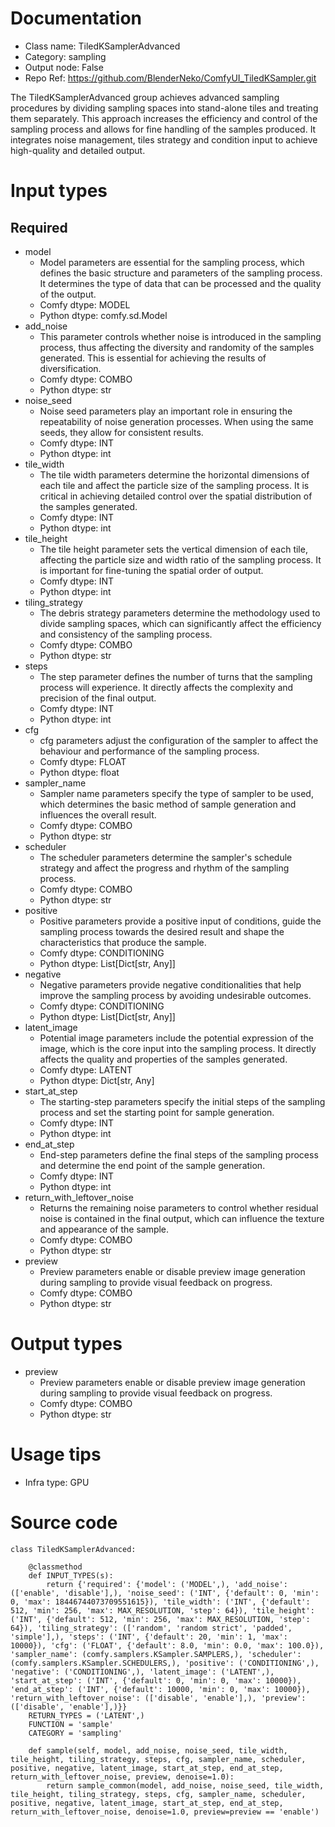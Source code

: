 # Documentation
- Class name: TiledKSamplerAdvanced
- Category: sampling
- Output node: False
- Repo Ref: https://github.com/BlenderNeko/ComfyUI_TiledKSampler.git

The TiledKSamplerAdvanced group achieves advanced sampling procedures by dividing sampling spaces into stand-alone tiles and treating them separately. This approach increases the efficiency and control of the sampling process and allows for fine handling of the samples produced. It integrates noise management, tiles strategy and condition input to achieve high-quality and detailed output.

# Input types
## Required
- model
    - Model parameters are essential for the sampling process, which defines the basic structure and parameters of the sampling process. It determines the type of data that can be processed and the quality of the output.
    - Comfy dtype: MODEL
    - Python dtype: comfy.sd.Model
- add_noise
    - This parameter controls whether noise is introduced in the sampling process, thus affecting the diversity and randomity of the samples generated. This is essential for achieving the results of diversification.
    - Comfy dtype: COMBO
    - Python dtype: str
- noise_seed
    - Noise seed parameters play an important role in ensuring the repeatability of noise generation processes. When using the same seeds, they allow for consistent results.
    - Comfy dtype: INT
    - Python dtype: int
- tile_width
    - The tile width parameters determine the horizontal dimensions of each tile and affect the particle size of the sampling process. It is critical in achieving detailed control over the spatial distribution of the samples generated.
    - Comfy dtype: INT
    - Python dtype: int
- tile_height
    - The tile height parameter sets the vertical dimension of each tile, affecting the particle size and width ratio of the sampling process. It is important for fine-tuning the spatial order of output.
    - Comfy dtype: INT
    - Python dtype: int
- tiling_strategy
    - The debris strategy parameters determine the methodology used to divide sampling spaces, which can significantly affect the efficiency and consistency of the sampling process.
    - Comfy dtype: COMBO
    - Python dtype: str
- steps
    - The step parameter defines the number of turns that the sampling process will experience. It directly affects the complexity and precision of the final output.
    - Comfy dtype: INT
    - Python dtype: int
- cfg
    - cfg parameters adjust the configuration of the sampler to affect the behaviour and performance of the sampling process.
    - Comfy dtype: FLOAT
    - Python dtype: float
- sampler_name
    - Sampler name parameters specify the type of sampler to be used, which determines the basic method of sample generation and influences the overall result.
    - Comfy dtype: COMBO
    - Python dtype: str
- scheduler
    - The scheduler parameters determine the sampler's schedule strategy and affect the progress and rhythm of the sampling process.
    - Comfy dtype: COMBO
    - Python dtype: str
- positive
    - Positive parameters provide a positive input of conditions, guide the sampling process towards the desired result and shape the characteristics that produce the sample.
    - Comfy dtype: CONDITIONING
    - Python dtype: List[Dict[str, Any]]
- negative
    - Negative parameters provide negative conditionalities that help improve the sampling process by avoiding undesirable outcomes.
    - Comfy dtype: CONDITIONING
    - Python dtype: List[Dict[str, Any]]
- latent_image
    - Potential image parameters include the potential expression of the image, which is the core input into the sampling process. It directly affects the quality and properties of the samples generated.
    - Comfy dtype: LATENT
    - Python dtype: Dict[str, Any]
- start_at_step
    - The starting-step parameters specify the initial steps of the sampling process and set the starting point for sample generation.
    - Comfy dtype: INT
    - Python dtype: int
- end_at_step
    - End-step parameters define the final steps of the sampling process and determine the end point of the sample generation.
    - Comfy dtype: INT
    - Python dtype: int
- return_with_leftover_noise
    - Returns the remaining noise parameters to control whether residual noise is contained in the final output, which can influence the texture and appearance of the sample.
    - Comfy dtype: COMBO
    - Python dtype: str
- preview
    - Preview parameters enable or disable preview image generation during sampling to provide visual feedback on progress.
    - Comfy dtype: COMBO
    - Python dtype: str

# Output types
- preview
    - Preview parameters enable or disable preview image generation during sampling to provide visual feedback on progress.
    - Comfy dtype: COMBO
    - Python dtype: str

# Usage tips
- Infra type: GPU

# Source code
```
class TiledKSamplerAdvanced:

    @classmethod
    def INPUT_TYPES(s):
        return {'required': {'model': ('MODEL',), 'add_noise': (['enable', 'disable'],), 'noise_seed': ('INT', {'default': 0, 'min': 0, 'max': 18446744073709551615}), 'tile_width': ('INT', {'default': 512, 'min': 256, 'max': MAX_RESOLUTION, 'step': 64}), 'tile_height': ('INT', {'default': 512, 'min': 256, 'max': MAX_RESOLUTION, 'step': 64}), 'tiling_strategy': (['random', 'random strict', 'padded', 'simple'],), 'steps': ('INT', {'default': 20, 'min': 1, 'max': 10000}), 'cfg': ('FLOAT', {'default': 8.0, 'min': 0.0, 'max': 100.0}), 'sampler_name': (comfy.samplers.KSampler.SAMPLERS,), 'scheduler': (comfy.samplers.KSampler.SCHEDULERS,), 'positive': ('CONDITIONING',), 'negative': ('CONDITIONING',), 'latent_image': ('LATENT',), 'start_at_step': ('INT', {'default': 0, 'min': 0, 'max': 10000}), 'end_at_step': ('INT', {'default': 10000, 'min': 0, 'max': 10000}), 'return_with_leftover_noise': (['disable', 'enable'],), 'preview': (['disable', 'enable'],)}}
    RETURN_TYPES = ('LATENT',)
    FUNCTION = 'sample'
    CATEGORY = 'sampling'

    def sample(self, model, add_noise, noise_seed, tile_width, tile_height, tiling_strategy, steps, cfg, sampler_name, scheduler, positive, negative, latent_image, start_at_step, end_at_step, return_with_leftover_noise, preview, denoise=1.0):
        return sample_common(model, add_noise, noise_seed, tile_width, tile_height, tiling_strategy, steps, cfg, sampler_name, scheduler, positive, negative, latent_image, start_at_step, end_at_step, return_with_leftover_noise, denoise=1.0, preview=preview == 'enable')
```